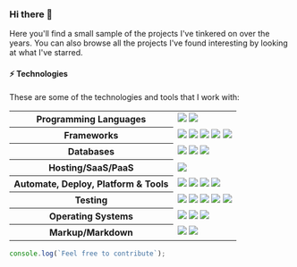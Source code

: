 
### Hi there 👋
<!-- [![Typing SVG](https://readme-typing-svg.herokuapp.com?color=FFC83D&lines=Welcome+to+my+profile!)](https://git.io/typing-svg)
 -->

Here you'll find a small sample of the projects I've tinkered on over the years. You can also browse all the projects I've found interesting by looking at what I've starred.


#### ⚡ Technologies

These are some of the technologies and tools that I work with:

<table style="width:100%">
 <tr>
    <th>Programming Languages</th>
    <td> 
      <img src="https://img.shields.io/badge/-JavaScript-black?logo=javascript&style=flat" />
<!--       <img src="https://img.shields.io/badge/-TypeScript-007ACC?style=flat-square&logo=typescript&logoColor=white" />       -->
      <img src="https://img.shields.io/badge/-Java-e61f24?logo=Java&logoColor=white&style=flat" />
<!--       <img src="https://img.shields.io/badge/-PHP-787CB5?style=flat-square&logo=PHP&logoColor=black" />
      <img src="https://img.shields.io/badge/-C++-787CB5?style=flat-square&logo=c%2B%2B&logoColor=Crayola" />
      <img src="https://img.shields.io/badge/-Python-ffff47?style=flat-square&logo=python" />       -->
   </td>
  </tr>
  <tr>
    <th>Frameworks</th>
    <td>
      <img src="https://img.shields.io/badge/-Node.js-339933?logo=Node.js&logoColor=white&style=flat" />
      <img src="https://img.shields.io/badge/-Express.js-000000?logo=express&logoColor=white&style=flat" />
      <img src="https://img.shields.io/badge/Spring_Boot-grey.svg?logo=spring-boot&logoColor=light-green&style=flat" />
      <img src="https://img.shields.io/badge/-React.js-black?logo=react&logoColor=Crayola&style=flat" />
      <img src="https://img.shields.io/badge/-redux-black?logo=redux&logoColor=violet&style=flat" />
    </td>
  </tr>
  <tr>
    <th>Databases</th>
    <td>
      <img src="https://img.shields.io/badge/-MongoDB-black?logo=mongodb&style=flat" />
      <img src="https://img.shields.io/badge/PostgreSQL-316192.svg?logo=postgresql&logoColor=white&style=flat" />
      <img src="https://img.shields.io/badge/-MySQL-4479A1?logo=mysql&logoColor=white&style=flat" />
<!--       <img src="https://img.shields.io/badge/SQLite-07405E?style=flat-square&logo=sqlite&logoColor=white" />
      <img src="https://img.shields.io/badge/-Redis-DC382D?style=flat-square&logo=redis&logoColor=white" /> -->
    </td>
  </tr>
  <tr>
    <th>Hosting/SaaS/PaaS</th>
    <td>
<!--       <img src="https://img.shields.io/badge/Firebase-FFCA28?style=flat-square&logo=firebase&logoColor=white" /> -->
      <img src="https://img.shields.io/badge/heroku%20-%23430098.svg?logo=heroku&logoColor=white&style=flat" />
    </td>
  </tr>
  <tr>
    <th>Automate, Deploy, Platform & Tools</th>
    <td>
      <img src="https://img.shields.io/badge/-Docker-2496ED?logo=docker&logoColor=white&style=flat" />
<!--       <img src="https://img.shields.io/badge/-Jenkins-DC382D?style=flat-square&logo=jenkins&logoColor=white" /> -->
      <img src="https://img.shields.io/badge/-Git-black?logo=git&style=flat" /> 
      <img src="https://img.shields.io/badge/nginx%20-%23009639.svg?logo=nginx&logoColor=white&style=flat" /> 
      <img src="https://img.shields.io/badge/-GitHub-181717?logo=github&style=flat" />
    </td>
  </tr>
  <tr>
    <th>Testing</th>
    <td>
<!--       <img src="https://img.shields.io/badge/-Mocha-%238D6748?style=flat-square&logo=mocha&logoColor=white" /> -->
      <img src="https://img.shields.io/badge/-JUnit-25A162?logo=JUnit5&logoColor=black&style=flat" />
      <img src="https://img.shields.io/badge/-Jest-C21325?logo=Jest&logoColor=black&style=flat" />
      <img src="https://img.shields.io/badge/-Cypress-17202C?logo=Cypress&style=flat" />
     <img src="https://img.shields.io/badge/-Postman-FF6C37?logo=Postman&logoColor=white&style=flat" />
     <img src="https://img.shields.io/badge/-Hoppscotch-31C48D?logo=Hoppscotch&logoColor=black&style=flat" />
    </td>
  </tr>
  <tr>
    <th>Operating Systems</th>
    <td>
      <img src="https://img.shields.io/badge/Linux-FCC624?logo=linux&logoColor=black&style=flat" />
      <img src="https://img.shields.io/badge/Windows-0078D6?logo=windows&logoColor=white&style=flat" />
      <img src="https://img.shields.io/badge/mac%20os-000000.svg?logo=apple&logoColor=white&style=flat" />
    </td>
  </tr>
  <tr>
    <th>Markup/Markdown</th>
    <td>
      <img src="https://img.shields.io/badge/-HTML5-E34F26?logo=html5&logoColor=white&style=flat" />
<!--       <img src="https://img.shields.io/badge/Markdown-%23000000.svg?&style=flat-square&logo=markdown&logoColor=white" /> -->
      <img src="https://img.shields.io/badge/-CSS3-1572B6?logo=css3&style=flat" />
    </td>
  </tr>
<!--   <tr>
    <th>Others</th>
    <td>
      <img src="https://img.shields.io/badge/-RaspberryPi-C51A4A?style=flat-square&logo=raspberry-pi&logoColor=white" />
      <img src="https://img.shields.io/badge/-Arduino-00979D?style=flat-square&logo=Arduino&logoColor=white" />
    </td>
  </tr> -->
  
</table>

<!-- #### :octocat:  My Github Stats

<p align="center">
  <a href="https://github.com/Rodrigowsky">
    <img align="center" src="https://github-readme-stats.vercel.app/api?username=Rodrigowsky&show_icons=true&theme=algolia" />
  </a>
</p>
<p align="center">
<a href="https://github.com/Rodrigowsky">
  <img align="center" src="https://github-readme-streak-stats.herokuapp.com/?user=Rodrigowsky&theme=algolia#version3" />
</a>
</p>


####  -->
```javascript
console.log(`Feel free to contribute`);
```

<!-- <img src="https://media.giphy.com/media/WUlplcMpOCEmTGBtBW/giphy.gif" width="100">
 -->
<!--
**Rodrigowsky/Rodrigowsky** is a ✨ _special_ ✨ repository because its `README.md` (this file) appears on your GitHub profile.

Here are some ideas to get you started:

- 🔭 I’m currently working on ...
- 🌱 I’m currently learning ...
- 👯 I’m looking to collaborate on ...
- 🤔 I’m looking for help with ...
- 💬 Ask me about ...
- 📫 How to reach me: ...
- 😄 Pronouns: ...
- ⚡ Fun fact: ...
-->

